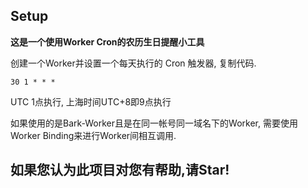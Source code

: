 ## Setup

**这是一个使用Worker Cron的农历生日提醒小工具**

创建一个Worker并设置一个每天执行的 Cron 触发器, 复制代码.

```
30 1 * * *
```

UTC 1点执行, 上海时间UTC+8即9点执行


如果使用的是Bark-Worker且是在同一帐号同一域名下的Worker, 需要使用Worker Binding来进行Worker间相互调用. 

## 如果您认为此项目对您有帮助,请Star!
